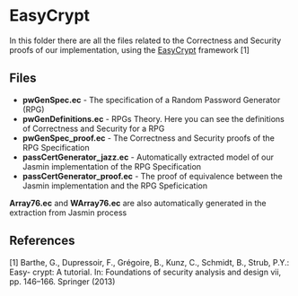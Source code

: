 # EasyCrypt
In this folder there are all the files related to the Correctness and Security proofs of our implementation, using the [EasyCrypt](#https://www.easycrypt.info/trac) framework [1]

## Files
* **pwGenSpec.ec** - The specification of a Random Password Generator (RPG)
* **pwGenDefinitions.ec** - RPGs Theory. Here you can see the definitions of Correctness and Security for a RPG
* **pwGenSpec_proof.ec** - The Correctness and Security proofs of the RPG Specification
* **passCertGenerator_jazz.ec** - Automatically extracted model of our Jasmin implementation of the RPG Specification
* **passCertGenerator_proof.ec** - The proof of equivalence between the Jasmin implementation and the RPG Speficication

**Array76.ec** and **WArray76.ec** are also automatically generated in the extraction from Jasmin process


## References
[1]
Barthe, G., Dupressoir, F., Grégoire, B., Kunz, C., Schmidt, B., Strub, P.Y.: Easy-
crypt: A tutorial. In: Foundations of security analysis and design vii, pp. 146–166.
Springer (2013)
